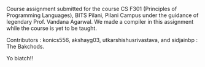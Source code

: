 Course assignment submitted for the course CS F301 (Principles of Programming Languages), BITS Pilani, Pilani Campus under the guidance of legendary Prof. Vandana Agarwal. We made a compiler in this assignment while the course is yet to be taught.

Contributors : konics556, akshayg03, utkarshishusrivastava, and sidjainbp : The Bakchods. 

Yo biatch!!
